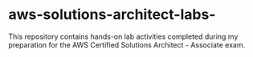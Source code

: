 # aws-solutions-architect-labs-
This repository contains hands-on lab activities completed during my preparation for the AWS Certified Solutions Architect - Associate exam.
